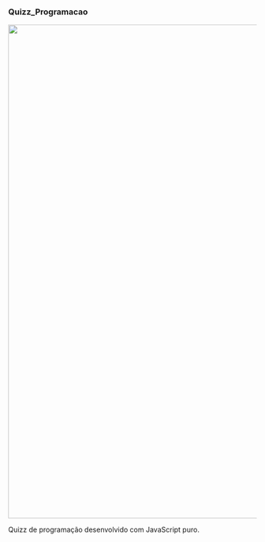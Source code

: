 ### Quizz_Programacao
<p align="center">
    <img width="1000" src="https://i.imgur.com/01MCPjy.png"

-------
Quizz de programação desenvolvido com JavaScript puro.



